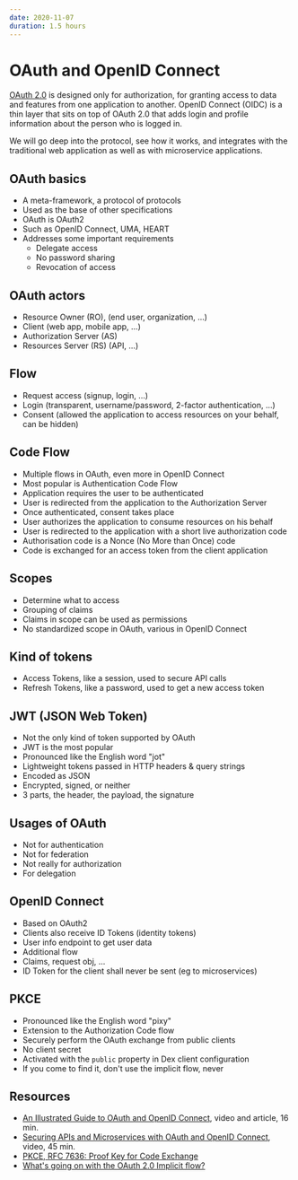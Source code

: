 ```yaml
---
date: 2020-11-07
duration: 1.5 hours
---
```


# OAuth and OpenID Connect

[OAuth 2.0](https://oauth.net/2/) is designed only for authorization, for granting access to data and features from one application to another. OpenID Connect (OIDC) is a thin layer that sits on top of OAuth 2.0 that adds login and profile information about the person who is logged in.

We will go deep into the protocol, see how it works, and integrates with the traditional web application as well as with microservice applications.

## OAuth basics

* A meta-framework, a protocol of protocols
* Used as the base of other specifications
* OAuth is OAuth2
* Such as OpenID Connect, UMA, HEART
* Addresses some important requirements
  * Delegate access
  * No password sharing
  * Revocation of access

## OAuth actors

* Resource Owner (RO), (end user, organization, ...)
* Client (web app, mobile app, ...)
* Authorization Server (AS)
* Resources Server (RS) (API, ...)

## Flow

* Request access (signup, login, ...)
* Login (transparent, username/password, 2-factor authentication, ...)
* Consent (allowed the application to access resources on your behalf, can be hidden)

## Code Flow

* Multiple flows in OAuth, even more in OpenID Connect
* Most popular is Authentication Code Flow
* Application requires the user to be authenticated
* User is redirected from the application to the Authorization Server
* Once authenticated, consent takes place
* User authorizes the application to consume resources on his behalf
* User is redirected to the application with a short live authorization code
* Authorisation code is a Nonce (No More than Once) code
* Code is exchanged for an access token from the client application

## Scopes

* Determine what to access
* Grouping of claims
* Claims in scope can be used as permissions
* No standardized scope in OAuth, various in OpenID Connect

## Kind of tokens

* Access Tokens, like a session, used to secure API calls
* Refresh Tokens, like a password, used to get a new access token

## JWT (JSON Web Token)

* Not the only kind of token supported by OAuth
* JWT is the most popular
* Pronounced like the English word "jot"
* Lightweight tokens passed in HTTP headers & query strings
* Encoded as JSON
* Encrypted, signed, or neither
* 3 parts, the header, the payload, the signature

## Usages of OAuth

* Not for authentication
* Not for federation
* Not really for authorization
* For delegation

## OpenID Connect

* Based on OAuth2
* Clients also receive ID Tokens (identity tokens)
* User info endpoint to get user data
* Additional flow
* Claims, request obj, ...
* ID Token for the client shall never be sent (eg to microservices)

## PKCE

* Pronounced like the English word "pixy"
* Extension to the Authorization Code flow
* Securely perform the OAuth exchange from public clients
* No client secret
* Activated with the `public` property in Dex client configuration
* If you come to find it, don't use the implicit flow, never

## Resources

* [An Illustrated Guide to OAuth and OpenID Connect](https://developer.okta.com/blog/2019/10/21/illustrated-guide-to-oauth-and-oidc), video and article, 16 min.
* [Securing APIs and Microservices with OAuth and OpenID Connect](https://curity.io/resources/videos/securing-apis-and-microservices-with-oauth-and-openid-connect/), video, 45 min.
* [PKCE, RFC 7636: Proof Key for Code Exchange](https://oauth.net/2/pkce/)
* [What's going on with the OAuth 2.0 Implicit flow?](https://www.youtube.com/watch?v=CHzERullHe8)
